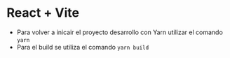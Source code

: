 # React + Vite

- Para volver a inicair el proyecto desarrollo con Yarn utilizar el comando ``yarn``
- Para el build se utiliza el comando ``yarn build``
